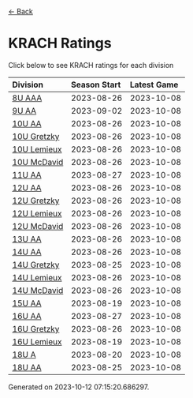 [<- Back](../readme.md)
# KRACH Ratings
Click below to see KRACH ratings for each division

| Division | Season Start | Latest Game |
| :-- | :-- | :-- |
| [8U AAA](8U-AAA-ratings.md) | 2023-08-26 | 2023-10-08 |
| [9U AA](9U-AA-ratings.md) | 2023-09-02 | 2023-10-08 |
| [10U AA](10U-AA-ratings.md) | 2023-08-26 | 2023-10-08 |
| [10U Gretzky](10U-Gretzky-ratings.md) | 2023-08-26 | 2023-10-08 |
| [10U Lemieux](10U-Lemieux-ratings.md) | 2023-08-26 | 2023-10-08 |
| [10U McDavid](10U-McDavid-ratings.md) | 2023-08-26 | 2023-10-08 |
| [11U AA](11U-AA-ratings.md) | 2023-08-27 | 2023-10-08 |
| [12U AA](12U-AA-ratings.md) | 2023-08-26 | 2023-10-08 |
| [12U Gretzky](12U-Gretzky-ratings.md) | 2023-08-26 | 2023-10-08 |
| [12U Lemieux](12U-Lemieux-ratings.md) | 2023-08-26 | 2023-10-08 |
| [12U McDavid](12U-McDavid-ratings.md) | 2023-08-26 | 2023-10-08 |
| [13U AA](13U-AA-ratings.md) | 2023-08-26 | 2023-10-08 |
| [14U AA](14U-AA-ratings.md) | 2023-08-26 | 2023-10-08 |
| [14U Gretzky](14U-Gretzky-ratings.md) | 2023-08-25 | 2023-10-08 |
| [14U Lemieux](14U-Lemieux-ratings.md) | 2023-08-26 | 2023-10-08 |
| [14U McDavid](14U-McDavid-ratings.md) | 2023-08-26 | 2023-10-08 |
| [15U AA](15U-AA-ratings.md) | 2023-08-19 | 2023-10-08 |
| [16U AA](16U-AA-ratings.md) | 2023-08-27 | 2023-10-08 |
| [16U Gretzky](16U-Gretzky-ratings.md) | 2023-08-26 | 2023-10-08 |
| [16U Lemieux](16U-Lemieux-ratings.md) | 2023-08-19 | 2023-10-08 |
| [18U A](18U-A-ratings.md) | 2023-08-20 | 2023-10-08 |
| [18U AA](18U-AA-ratings.md) | 2023-08-25 | 2023-10-08 |

Generated on 2023-10-12 07:15:20.686297.
